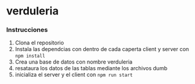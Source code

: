 # verduleria

### Instrucciones

  1. Clona el repositorio
  2. Instala las dependcias con dentro de cada caperta client y server con `npm install`
  3. Crea una base de datos con nombre verduleria 
  4. resataura los datos de las tablas mediante los archivos dumb
  5. inicializa el server y el client con `npm run start` 
